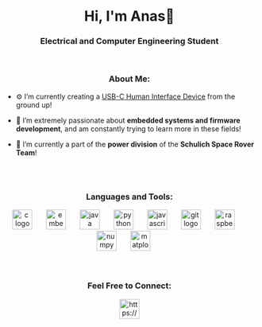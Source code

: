 <h1 align="center">Hi, I'm Anas👋</h1>
<h3 align="center">Electrical and Computer Engineering Student</h3>
<br>

<h3 align="center">About Me:</h3>

- ⚙️ I’m currently creating a [USB-C Human Interface Device](https://github.com/AnasC22/USB_HID) from the ground up!

- 🌱 I’m extremely passionate about **embedded systems and firmware development**, and am constantly trying to learn more in these fields!

- 🤖 I’m currently a part of the **power division** of the **Schulich Space Rover Team**!
<br>

#

<h3 align="center">Languages and Tools:</h3>
<div align="center">
  <img src="https://cdn.jsdelivr.net/gh/devicons/devicon/icons/c/c-original.svg" height="40" width="40" alt="c logo" />
  <img width="20" />
  <img src="https://cdn.jsdelivr.net/gh/devicons/devicon@latest/icons/embeddedc/embeddedc-original.svg" height="40" width="40" alt="embeddedc logo" />
  <img width="20" />
  <img src="https://cdn.jsdelivr.net/gh/devicons/devicon@latest/icons/java/java-original.svg" height="40" width="40" alt="java logo" />
  <img width="20" />
  <img src="https://cdn.jsdelivr.net/gh/devicons/devicon@latest/icons/python/python-original.svg" height="40" width="40" alt="python logo" />       
  <img width="20" />
  <img src="https://cdn.jsdelivr.net/gh/devicons/devicon@latest/icons/javascript/javascript-original.svg" height="40" width="40" alt="javascript logo" />
  <img width="20" />
  <img src="https://cdn.jsdelivr.net/gh/devicons/devicon@latest/icons/git/git-original.svg" height="40"  width="40" alt="git logo" />
  <img width="20" />
  <img src="https://cdn.jsdelivr.net/gh/devicons/devicon@latest/icons/raspberrypi/raspberrypi-original.svg" height="40"  width="40" alt="raspberry pi logo" />
  <img width="20" />
  <img src="https://cdn.jsdelivr.net/gh/devicons/devicon@latest/icons/numpy/numpy-original.svg" height="40"  width="40" alt="numpy logo" />
  <img width="20" />
  <img src="https://cdn.jsdelivr.net/gh/devicons/devicon@latest/icons/matplotlib/matplotlib-original.svg" height="40"  width="40" alt="matplotlib logo" />
  <img width="20" />          
</div>
<br>
<br>

 
<h3 align="center">Feel Free to Connect:</h3>
<p align="center">
<a href="https://linkedin.com/in/anas-chowdhury" target="blank"><img align="center" src="https://cdn.jsdelivr.net/gh/devicons/devicon@latest/icons/linkedin/linkedin-original.svg" alt="https://www.linkedin.com/in/anas-chowdhury" height="40" width="40" /></a>
</p>

<!--
**AnasC22/AnasC22** is a ✨ _special_ ✨ repository because its `README.md` (this file) appears on your GitHub profile.

Here are some ideas to get you started:

- 🔭 I’m currently working on ...
- 🌱 I’m currently learning ...
- 👯 I’m looking to collaborate on ...
- 🤔 I’m looking for help with ...
- 💬 Ask me about ...
- 📫 How to reach me: ...
- 😄 Pronouns: ...
- ⚡ Fun fact: ...
-->

